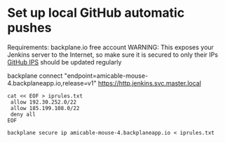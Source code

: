 # Set up local GitHub automatic pushes

Requirements: backplane.io free account
WARNING: This exposes your Jenkins server to the Internet, so make sure it is secured to only their IPs
[GitHub IPS](https://help.github.com/articles/github-s-ip-addresses/) should be updated regularly

backplane connect "endpoint=amicable-mouse-4.backplaneapp.io,release=v1" https://http.jenkins.svc.master.local
```
cat << EOF > iprules.txt
 allow 192.30.252.0/22
 allow 185.199.108.0/22
 deny all
EOF

backplane secure ip amicable-mouse-4.backplaneapp.io < iprules.txt

